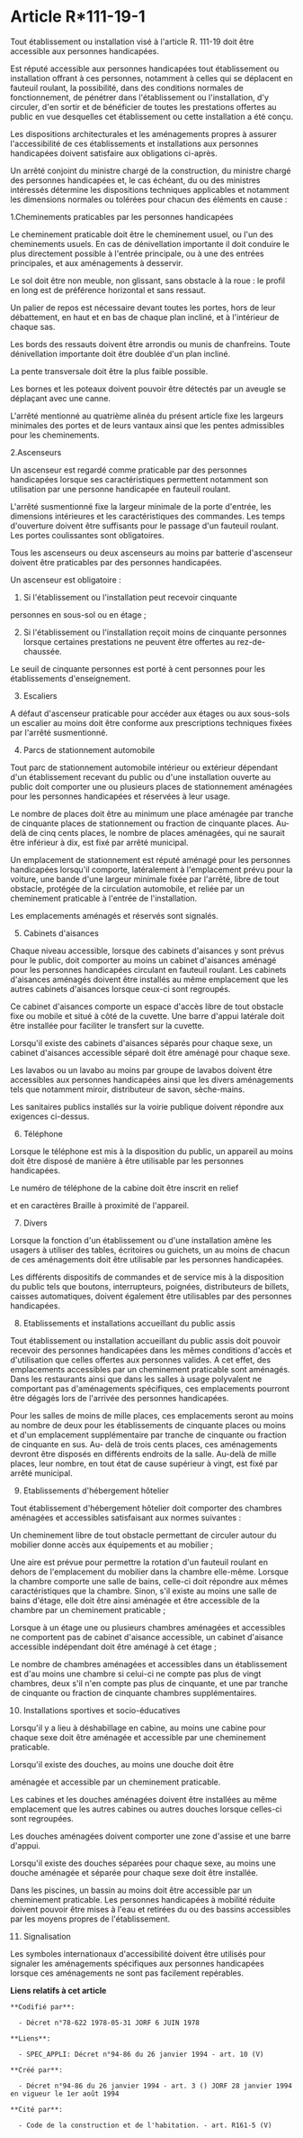 # Article R*111-19-1

Tout établissement ou installation visé à l'article R. 111-19 doit être accessible aux personnes handicapées.

Est réputé accessible aux personnes handicapées tout établissement ou installation offrant à ces personnes, notamment à
celles qui se déplacent en fauteuil roulant, la possibilité, dans des conditions normales de fonctionnement, de pénétrer dans
l'établissement ou l'installation, d'y circuler, d'en sortir et de bénéficier de toutes les prestations offertes au public en
vue desquelles cet établissement ou cette installation a été conçu.

Les dispositions architecturales et les aménagements propres à assurer l'accessibilité de ces établissements et installations
aux personnes handicapées doivent satisfaire aux obligations ci-après.

Un arrêté conjoint du ministre chargé de la construction, du ministre chargé des personnes handicapées et, le cas échéant, du
ou des ministres intéressés détermine les dispositions techniques applicables et notamment les dimensions normales ou
tolérées pour chacun des éléments en cause :

1.Cheminements praticables par les personnes handicapées

Le cheminement praticable doit être le cheminement usuel, ou l'un des cheminements usuels. En cas de dénivellation importante
il doit conduire le plus directement possible à l'entrée principale, ou à une des entrées principales, et aux aménagements à
desservir.

Le sol doit être non meuble, non glissant, sans obstacle à la roue : le profil en long est de préférence horizontal et sans
ressaut.

Un palier de repos est nécessaire devant toutes les portes, hors de leur débattement, en haut et en bas de chaque plan
incliné, et à l'intérieur de chaque sas.

Les bords des ressauts doivent être arrondis ou munis de chanfreins. Toute dénivellation importante doit être doublée d'un
plan incliné.

La pente transversale doit être la plus faible possible.

Les bornes et les poteaux doivent pouvoir être détectés par un aveugle se déplaçant avec une canne.

L'arrêté mentionné au quatrième alinéa du présent article fixe les largeurs minimales des portes et de leurs vantaux ainsi
que les pentes admissibles pour les cheminements.

2.Ascenseurs

Un ascenseur est regardé comme praticable par des personnes handicapées lorsque ses caractéristiques permettent notamment son
utilisation par une personne handicapée en fauteuil roulant.

L'arrêté susmentionné fixe la largeur minimale de la porte d'entrée, les dimensions intérieures et les caractéristiques des
commandes. Les temps d'ouverture doivent être suffisants pour le passage d'un fauteuil roulant. Les portes coulissantes sont
obligatoires.

Tous les ascenseurs ou deux ascenseurs au moins par batterie d'ascenseur doivent être praticables par des personnes
handicapées.

Un ascenseur est obligatoire :

1. Si l'établissement ou l'installation peut recevoir cinquante

personnes en sous-sol ou en étage ;

2. Si l'établissement ou l'installation reçoit moins de cinquante personnes lorsque certaines prestations ne peuvent être
offertes au rez-de-chaussée.

Le seuil de cinquante personnes est porté à cent personnes pour les établissements d'enseignement.

3. Escaliers

A défaut d'ascenseur praticable pour accéder aux étages ou aux sous-sols un escalier au moins doit être conforme aux
prescriptions techniques fixées par l'arrêté susmentionné.

4. Parcs de stationnement automobile

Tout parc de stationnement automobile intérieur ou extérieur dépendant d'un établissement recevant du public ou d'une
installation ouverte au public doit comporter une ou plusieurs places de stationnement aménagées pour les personnes
handicapées et réservées à leur usage.

Le nombre de places doit être au minimum une place aménagée par tranche de cinquante places de stationnement ou fraction de
cinquante places. Au-delà de cinq cents places, le nombre de places aménagées, qui ne saurait être inférieur à dix, est fixé
par arrêté municipal.

Un emplacement de stationnement est réputé aménagé pour les personnes handicapées lorsqu'il comporte, latéralement à
l'emplacement prévu pour la voiture, une bande d'une largeur minimale fixée par l'arrêté, libre de tout obstacle, protégée de
la circulation automobile, et reliée par un cheminement praticable à l'entrée de l'installation.

Les emplacements aménagés et réservés sont signalés.

5. Cabinets d'aisances

Chaque niveau accessible, lorsque des cabinets d'aisances y sont prévus pour le public, doit comporter au moins un cabinet
d'aisances aménagé pour les personnes handicapées circulant en fauteuil roulant. Les cabinets d'aisances aménagés doivent
être installés au même emplacement que les autres cabinets d'aisances lorsque ceux-ci sont regroupés.

Ce cabinet d'aisances comporte un espace d'accès libre de tout obstacle fixe ou mobile et situé à côté de la cuvette. Une
barre d'appui latérale doit être installée pour faciliter le transfert sur la cuvette.

Lorsqu'il existe des cabinets d'aisances séparés pour chaque sexe, un cabinet d'aisances accessible séparé doit être aménagé
pour chaque sexe.

Les lavabos ou un lavabo au moins par groupe de lavabos doivent être accessibles aux personnes handicapées ainsi que les
divers aménagements tels que notamment miroir, distributeur de savon, sèche-mains.

Les sanitaires publics installés sur la voirie publique doivent répondre aux exigences ci-dessus.

6. Téléphone

Lorsque le téléphone est mis à la disposition du public, un appareil au moins doit être disposé de manière à être utilisable
par les personnes handicapées.

Le numéro de téléphone de la cabine doit être inscrit en relief

et en caractères Braille à proximité de l'appareil.

7. Divers

Lorsque la fonction d'un établissement ou d'une installation amène les usagers à utiliser des tables, écritoires ou guichets,
un au moins de chacun de ces aménagements doit être utilisable par les personnes handicapées.

Les différents dispositifs de commandes et de service mis à la disposition du public tels que boutons, interrupteurs,
poignées, distributeurs de billets, caisses automatiques, doivent également être utilisables par des personnes handicapées.

8. Etablissements et installations accueillant du public assis

Tout établissement ou installation accueillant du public assis doit pouvoir recevoir des personnes handicapées dans les mêmes
conditions d'accès et d'utilisation que celles offertes aux personnes valides. A cet effet, des emplacements accessibles par
un cheminement praticable sont aménagés. Dans les restaurants ainsi que dans les salles à usage polyvalent ne comportant pas
d'aménagements spécifiques, ces emplacements pourront être dégagés lors de l'arrivée des personnes handicapées.

Pour les salles de moins de mille places, ces emplacements seront au moins au nombre de deux pour les établissements de
cinquante places ou moins et d'un emplacement supplémentaire par tranche de cinquante ou fraction de cinquante en sus. Au-
delà de trois cents places, ces aménagements devront être disposés en différents endroits de la salle. Au-delà de mille
places, leur nombre, en tout état de cause supérieur à vingt, est fixé par arrêté municipal.

9. Etablissements d'hébergement hôtelier

Tout établissement d'hébergement hôtelier doit comporter des chambres aménagées et accessibles satisfaisant aux normes
suivantes :

Un cheminement libre de tout obstacle permettant de circuler autour du mobilier donne accès aux équipements et au mobilier ;

Une aire est prévue pour permettre la rotation d'un fauteuil roulant en dehors de l'emplacement du mobilier dans la chambre
elle-même. Lorsque la chambre comporte une salle de bains, celle-ci doit répondre aux mêmes caractéristiques que la chambre.
Sinon, s'il existe au moins une salle de bains d'étage, elle doit être ainsi aménagée et être accessible de la chambre par un
cheminement praticable ;

Lorsque à un étage une ou plusieurs chambres aménagées et accessibles ne comportent pas de cabinet d'aisance accessible, un
cabinet d'aisance accessible indépendant doit être aménagé à cet étage ;

Le nombre de chambres aménagées et accessibles dans un établissement est d'au moins une chambre si celui-ci ne compte pas
plus de vingt chambres, deux s'il n'en compte pas plus de cinquante, et une par tranche de cinquante ou fraction de cinquante
chambres supplémentaires.

10. Installations sportives et socio-éducatives

Lorsqu'il y a lieu à déshabillage en cabine, au moins une cabine pour chaque sexe doit être aménagée et accessible par une
cheminement praticable.

Lorsqu'il existe des douches, au moins une douche doit être

aménagée et accessible par un cheminement praticable.

Les cabines et les douches aménagées doivent être installées au même emplacement que les autres cabines ou autres douches
lorsque celles-ci sont regroupées.

Les douches aménagées doivent comporter une zone d'assise et une barre d'appui.

Lorsqu'il existe des douches séparées pour chaque sexe, au moins une douche aménagée et séparée pour chaque sexe doit être
installée.

Dans les piscines, un bassin au moins doit être accessible par un cheminement praticable. Les personnes handicapées à
mobilité réduite doivent pouvoir être mises à l'eau et retirées du ou des bassins accessibles par les moyens propres de
l'établissement.

11. Signalisation

Les symboles internationaux d'accessibilité doivent être utilisés pour signaler les aménagements spécifiques aux personnes
handicapées lorsque ces aménagements ne sont pas facilement repérables.

**Liens relatifs à cet article**

	**Codifié par**:

	  - Décret n°78-622 1978-05-31 JORF 6 JUIN 1978

	**Liens**:

	  - SPEC_APPLI: Décret n°94-86 du 26 janvier 1994 - art. 10 (V)

	**Créé par**:

	  - Décret n°94-86 du 26 janvier 1994 - art. 3 () JORF 28 janvier 1994 en vigueur le 1er août 1994

	**Cité par**:

	  - Code de la construction et de l'habitation. - art. R161-5 (V)
